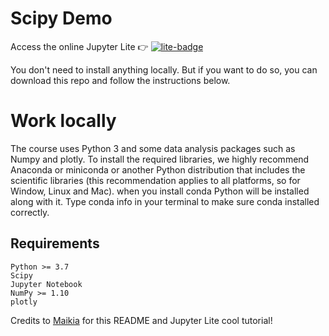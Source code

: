 # Scipy Demo

Access the online Jupyter Lite 👉 [![lite-badge](https://jupyterlite.rtfd.io/en/latest/_static/badge.svg)](https://vincent-maladiere.github.io/scipy-demo/lab/index.html)

You don't need to install anything locally. But if you want to do so, you can download this repo and follow the instructions below.

# Work locally

The course uses Python 3 and some data analysis packages such as Numpy and plotly. To install the required libraries, we highly recommend Anaconda or miniconda or another Python distribution that includes the scientific libraries (this recommendation applies to all platforms, so for Window, Linux and Mac). when you install conda Python will be installed along with it. Type conda info in your terminal to make sure conda installed correctly.

## Requirements

```
Python >= 3.7
Scipy
Jupyter Notebook
NumPy >= 1.10
plotly
```

Credits to [Maikia](https://github.com/maikia/numpy-demo) for this README and Jupyter Lite cool tutorial!